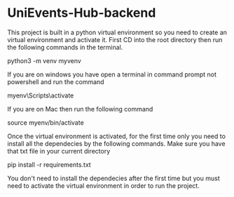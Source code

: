 # UniEvents-Hub-backend
This project is built in a python virtual environment so you need to create an virtual environment and activate it.
First CD into the root directory then run the following commands in the terminal.

python3 -m venv myvenv

If you are on windows you have open a terminal in command prompt not powershell and run the command

myenv\Scripts\activate

If you are on Mac then run the following command

source myenv/bin/activate

Once the virtual environment is activated, for the first time only you need to install all the dependecies by the following commands. Make sure you have that txt file in your current directory

pip install -r requirements.txt

You don't need to install the dependecies after the first time but you must need to activate the virtual environment in order to run the project.

